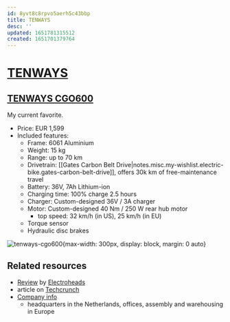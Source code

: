 ```yaml
---
id: 8yvt8c8rpvo5aerh5c43bbp
title: TENWAYS
desc: ''
updated: 1651781315512
created: 1651701379764
---
```

# [TENWAYS](https://www.tenways.com/)

## [TENWAYS CGO600](https://www.tenways.com/products/cgo600)

My current favorite.

- Price: EUR 1,599
- Included features:
    - Frame: 6061 Aluminium
    - Weight: 15 kg
    - Range: up to 70 km
    - Drivetrain: [[Gates Carbon Belt Drive|notes.misc.my-wishlist.electric-bike.gates-carbon-belt-drive]], offers 30k km of free-maintenance travel
    - Battery: 36V, 7Ah Lithium-ion
    - Charging time: 100% charge 2.5 hours
    - Charger: Custom-designed 36V / 3A charger
    - Motor: Custom-designed 40 Nm / 250 W rear hub motor
        - top speed: 32 km/h (in US), 25 km/h (in EU)
    - Torque sensor
    - Hydraulic disc brakes

![tenways-cgo600](https://cdn.shopify.com/s/files/1/0563/3926/7733/products/p3_698x.png?v=1651620998){max-width: 300px, display: block, margin: 0 auto}

## Related resources

- [Review](https://www.youtube.com/watch?v=d5gygPVTfOA) by [Electroheads](https://www.youtube.com/channel/UCgrtRCRLtmBzle7rjJxDUsg)
- article on [Techcrunch](https://techcrunch.com/2021/10/28/the-tenways-cgo-600-is-a-very-serviceable-urban-belt-drive-e-bike-great-for-commutes/)
- [Company info](https://www.tenways.com/pages/about-us)
    - headquarters in the Netherlands, offices, assembly and warehousing in Europe